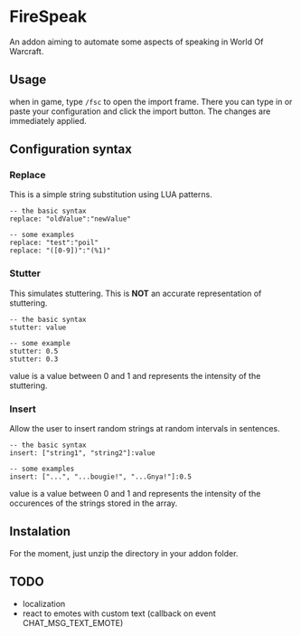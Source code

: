 # FireSpeak

An addon aiming to automate some aspects of speaking in World Of Warcraft.

## Usage

when in game, type ``/fsc`` to open the import frame. There you can type in or paste your configuration and click the import button. The changes are immediately applied.

## Configuration syntax

### Replace

This is a simple string substitution using LUA patterns.

    -- the basic syntax
    replace: "oldValue":"newValue"
    
    -- some examples
    replace: "test":"poil"
    replace: "([0-9])":"(%1)"

### Stutter

This simulates stuttering. This is **NOT** an accurate representation of stuttering.

    -- the basic syntax
    stutter: value

    -- some example
    stutter: 0.5
    stutter: 0.3

value is a value between 0 and 1 and represents the intensity of the stuttering.

### Insert

Allow the user to insert random strings at random intervals in sentences.

    -- the basic syntax
    insert: ["string1", "string2"]:value

    -- some examples
    insert: ["...", "...bougie!", "...Gnya!"]:0.5

value is a value between 0 and 1 and represents the intensity of the occurences of the strings stored in the array.

## Instalation

For the moment, just unzip the directory in your addon folder.

## TODO

- localization
- react to emotes with custom text (callback on event CHAT_MSG_TEXT_EMOTE)
